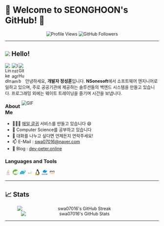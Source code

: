 # 🌟 Welcome to SEONGHOON's GitHub! 🌠

<div align="center">
  <img src="https://komarev.com/ghpvc/?username=swa07016&color=blueviolet" alt="Profile Views"/>
  <img src="https://img.shields.io/github/followers/swa07016?style=social" alt="GitHub Followers"/>
</div>

---

## <img src="https://media.giphy.com/media/hvRJCLFzcasrR4ia7z/giphy.gif" width="25px"> Hello!

<a href="https://www.linkedin.com/in/seong-hoon-jeong">
  <img align="left" alt="LinkedIn" width="22px" src="https://cdn.jsdelivr.net/npm/simple-icons@v3/icons/linkedin.svg" />
</a>
<a href="https://www.instagram.com/sunghoon0725">
  <img align="left" alt="Instagram" width="22px" src="https://cdn.jsdelivr.net/npm/simple-icons@v3/icons/instagram.svg" />
</a>
<a href="https://github.com/swa07016">
  <img align="left" alt="GitHub" width="22px" src="https://cdn.jsdelivr.net/npm/simple-icons@v3/icons/github.svg" />
</a>
<br><br>

안녕하세요, **개발자 정성훈**입니다. **NSonesoft**에서 소프트웨어 엔지니어로 일하고 있으며, 주로 공공기관에 제공하는 솔루션들의 백엔드 시스템을 만들고 있습니다. 프로그래밍 외에는 웨이트 트레이닝을 즐기며 시간을 보냅니다.

<img align="right" alt="GIF" src="https://i.giphy.com/media/v1.Y2lkPTc5MGI3NjExOHg2NnhkMzZ1NjFlMnlqNTd3MDA2b2k5bDhsNW8yMGkxdDB6enQ1eiZlcD12MV9pbnRlcm5hbF9naWZfYnlfaWQmY3Q9Zw/RbDKaczqWovIugyJmW/giphy.gif" width="450" />

### **About Me**

- 👨🏽‍💻 [매일 글귀](https://play.google.com/store/apps/details?id=com.silvertown.android.dailyphrase&hl=ko-KR) 서비스를 만들고 있습니다 😄
- 🌱 Computer Science를 공부하고 있습니다
- 💬 대화를 나누고 싶다면 언제든지 연락주세요!
- 📫 E-Mail : [swa07016@naver.com](mailto:swa07016@naver.com)
- 📝 Blog : [dev-peter.online](https://dev-peter.online/)

### **Languages and Tools**  

<p>
<code><img height="20" src="https://raw.githubusercontent.com/github/explore/master/topics/java/java.png"></code>
<code><img height="20" src="https://raw.githubusercontent.com/github/explore/master/topics/spring-boot/spring-boot.png"></code>
<code><img height="20" src="https://raw.githubusercontent.com/github/explore/master/topics/gradle/gradle.png"></code>
<code><img height="20" src="https://raw.githubusercontent.com/github/explore/master/topics/mysql/mysql.png"></code>
<code><img height="20" src="https://raw.githubusercontent.com/github/explore/master/topics/linux/linux.png"></code>
<code><img height="20" src="https://raw.githubusercontent.com/github/explore/master/topics/docker/docker.png"></code>
<code><img height="20" src="https://raw.githubusercontent.com/github/explore/master/topics/aws/aws.png"></code>
</p>

---

## 📈 Stats
<p align="center">
    <img src="https://github-readme-streak-stats.herokuapp.com/?user=swa07016&theme=dark" alt="swa07016's GitHub Streak" style="display: inline-block; vertical-align: top;" width="424" />
    <img src="https://github-readme-stats.vercel.app/api?username=swa07016&show_icons=true&theme=gotham" alt="swa07016's GitHub Stats" style="display: inline-block; vertical-align: top;" width="400" />
</p>


---
